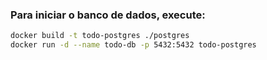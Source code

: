 ### Para iniciar o banco de dados, execute:

```bash
docker build -t todo-postgres ./postgres
docker run -d --name todo-db -p 5432:5432 todo-postgres
```
